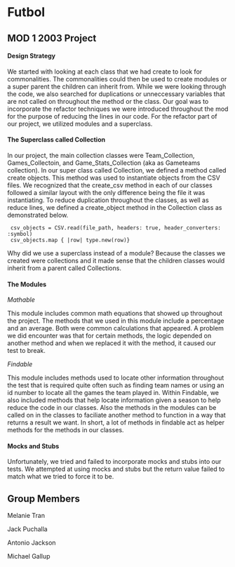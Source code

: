 # Futbol
## MOD 1 2003 Project

#### Design Strategy

We started with looking at each class that we had create to look for commonalities. The commonalities could then be used to create modules or a super parent the children can inherit from. While we were looking through the code, we also searched for duplications or unneccessary variables that are not called on throughout the method or the class. Our goal was to incorporate the refactor techniques we were introduced throughout the mod for the purpose of reducing the lines in our code. For the refactor part of our project, we utilized modules and a superclass.

#### The Superclass called Collection

In our project, the main collection classes were Team_Collection, Games_Collectoin, and Game_Stats_Collection (aka as Gameteams collection). In our super class called Collection, we defined a method called create objects. This method was used to instantiate objects from the CSV files. We recognized that the create_csv method in each of our classes followed a similar layout with the only difference being the file it was instantiating. To reduce duplication throughout the classes, as well as reduce lines, we defined a create_object method in the Collection class as demonstrated below.
```
 csv_objects = CSV.read(file_path, headers: true, header_converters: :symbol)
 csv_objects.map { |row| type.new(row)}
 ```
 Why did we use a superclass instead of a module? Because the classes we created were collections and it made sense that the children classes would inherit from a parent called Collections.
 
#### The Modules

*Mathable*

This module includes common math equations that showed up throughout the project. The methods that we used in this module include a percentage and an average. Both were common calculations that appeared. A problem we did encounter was that for certain methods, the logic depended on another method and when we replaced it with the method, it caused our test to break.

*Findable*

This module includes methods used to locate other information throughout the test that is required quite often such as finding team names or using an id number to locate all the games the team played in. Within Findable, we also included methods that help locate information given a season to help reduce the code in our classes. Also the methods in the modules can be called on in the classes to faciliate another method to function in a way that returns a result we want. In short, a lot of methods in findable act as helper methods for the methods in our classes.

#### Mocks and Stubs
Unfortunately, we tried and failed to incorporate mocks and stubs into our tests. We attempted at using mocks and stubs but the return value failed to match what we tried to force it to be.

## Group Members
Melanie Tran

Jack Puchalla

Antonio Jackson

Michael Gallup
